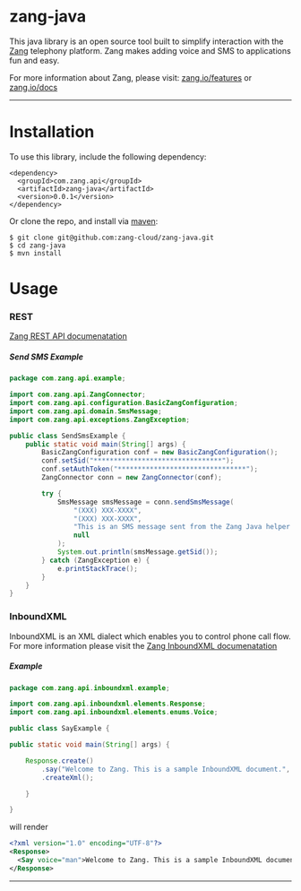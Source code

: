 zang-java
==========

This java library is an open source tool built to simplify interaction with the [Zang](http://www.zang.io) telephony platform. Zang makes adding voice and SMS to applications fun and easy.

For more information about Zang, please visit: [zang.io/features](http://www.zang.io/features) or [zang.io/docs](http://www.zang.io/docs)

---


Installation
============

To use this library, include the following dependency:
```
<dependency>
  <groupId>com.zang.api</groupId>
  <artifactId>zang-java</artifactId>
  <version>0.0.1</version>
</dependency>
```

Or clone the repo, and install via [maven](http://maven.apache.org/download.html):
```
$ git clone git@github.com:zang-cloud/zang-java.git
$ cd zang-java
$ mvn install
```

Usage
======

### REST

[Zang REST API documenatation](http://www.zang.io/docs/api/rest/)

##### Send SMS Example

```java
package com.zang.api.example;

import com.zang.api.ZangConnector;
import com.zang.api.configuration.BasicZangConfiguration;
import com.zang.api.domain.SmsMessage;
import com.zang.api.exceptions.ZangException;

public class SendSmsExample {
    public static void main(String[] args) {
        BasicZangConfiguration conf = new BasicZangConfiguration();
        conf.setSid("********************************");
        conf.setAuthToken("********************************");
        ZangConnector conn = new ZangConnector(conf);

        try {
            SmsMessage smsMessage = conn.sendSmsMessage(
                "(XXX) XXX-XXXX",
                "(XXX) XXX-XXXX",
                "This is an SMS message sent from the Zang Java helper! Easy as 1, 2, 3!",
                null
            );
            System.out.println(smsMessage.getSid());
        } catch (ZangException e) {
            e.printStackTrace();
        }
    }
}         
```

### InboundXML

InboundXML is an XML dialect which enables you to control phone call flow. For more information please visit the [Zang InboundXML documenatation](http://www.zang.io/docs/api/inboundxml/)

##### <Say> Example

```java
package com.zang.api.inboundxml.example;

import com.zang.api.inboundxml.elements.Response;
import com.zang.api.inboundxml.elements.enums.Voice;

public class SayExample {

public static void main(String[] args) {

    Response.create()
        .say("Welcome to Zang. This is a sample InboundXML document.", Voice.MAN)
        .createXml();

    }

}   
```

will render

```xml
<?xml version="1.0" encoding="UTF-8"?>
<Response>
  <Say voice="man">Welcome to Zang. This is a sample InboundXML document.</Say>
</Response>
```

---
